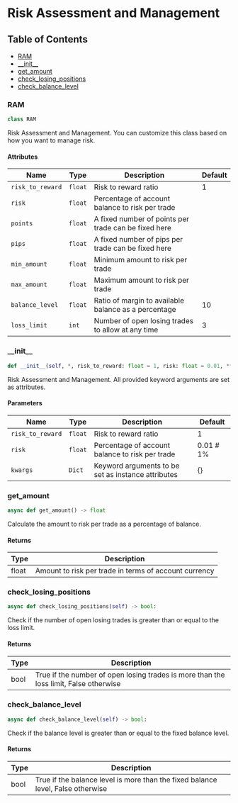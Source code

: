 # Risk Assessment and Management

## Table of Contents
- [RAM](#RAM)
- [\_\_init\_\_](#__init__)
- [get\_amount](#get_amount)
- [check_losing_positions](#check_losing_positions)
- [check_balance_level](#check_balance_level)

<a id="RAM"></a>
### RAM
```python
class RAM
```
Risk Assessment and Management. You can customize this class based on how you want to manage risk.
#### Attributes
| Name             | Type    | Description                                          | Default |
|------------------|---------|------------------------------------------------------|---------|
| `risk_to_reward` | `float` | Risk to reward ratio                                 | 1       |
| `risk`           | `float` | Percentage of account balance to risk per trade      |         |
| `points`         | `float` | A fixed number of points per trade can be fixed here |         |
| `pips`           | `float` | A fixed number of pips per trade can be fixed here   |         |
| `min_amount`     | `float` | Minimum amount to risk per trade                     |         |
| `max_amount`     | `float` | Maximum amount to risk per trade                     |         |
| `balance_level`  | `float` | Ratio of margin to available balance as a percentage | 10      |
| `loss_limit`     | `int`   | Number of open losing trades to allow at any time    | 3       |

<a id="__init__"></a>
### \_\_init\_\_
```python
def __init__(self, *, risk_to_reward: float = 1, risk: float = 0.01, **kwargs):
```
Risk Assessment and Management. All provided keyword arguments are set as attributes.
#### Parameters
| Name             | Type    | Description                                        | Default   |
|------------------|---------|----------------------------------------------------|-----------|
| `risk_to_reward` | `float` | Risk to reward ratio                               | 1         |
| `risk`           | `float` | Percentage of account balance to risk per trade    | 0.01 # 1% |
| `kwargs`         | `Dict`  | Keyword arguments to be set as instance attributes | {}        |


<a id="get_amount"></a>
### get\_amount
```python
async def get_amount() -> float
```
Calculate the amount to risk per trade as a percentage of balance.
#### Returns
| Type   | Description                                           |
|--------|-------------------------------------------------------|
|  float | Amount to risk per trade in terms of account currency |

<a id="check_losing_positions"></a>
### check_losing_positions
```python
async def check_losing_positions(self) -> bool:
```
Check if the number of open losing trades is greater than or equal to the loss limit.
#### Returns
| Type | Description                                                                           |
|------|---------------------------------------------------------------------------------------|
| bool | True if the number of open losing trades is more than the loss limit, False otherwise |

<a id="check_balance_level"></a>
### check\_balance\_level
```python
async def check_balance_level(self) -> bool:
```
Check if the balance level is greater than or equal to the fixed balance level.
#### Returns
| Type | Description                                                                     |
|------|---------------------------------------------------------------------------------|
| bool | True if the balance level is more than the fixed balance level, False otherwise |
